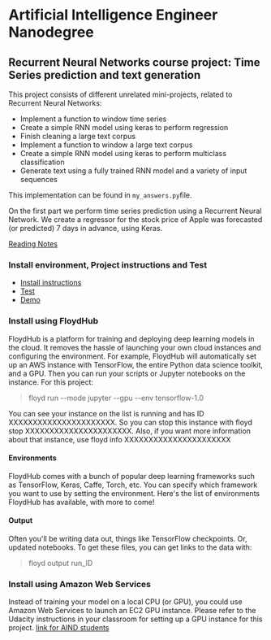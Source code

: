 # Artificial Intelligence Engineer Nanodegree

## Recurrent Neural Networks course project: Time Series prediction and text generation

This project consists of different unrelated mini-projects, related to Recurrent Neural Networks:  

* Implement a function to window time series
* Create a simple RNN model using keras to perform regression
* Finish cleaning a large text corpus
* Implement a function to window a large text corpus
* Create a simple RNN model using keras to perform multiclass classification
* Generate text using a fully trained RNN model and a variety of input sequences

This implementation can be found in `my_answers.py`file. 

On the first part we perform time series prediction using a Recurrent Neural Network. We create a regressor for the stock price of Apple was forecasted (or predicted) 7 days in advance, using Keras. 




[Reading Notes](https://padlet.com/nvmoyar/72g3qqxc5xp6)

### Install environment, Project instructions and Test

* [Install instructions](https://github.com/udacity/aind2-rnn)
* [Test](http://localhost:8888/notebooks/AIND-TimeSeriesRegressor/RNN_project.ipynb)
* [Demo](https://www.floydhub.com/nvmoyar/projects/rnn-time-series)

### Install using FloydHub

FloydHub is a platform for training and deploying deep learning models in the cloud. It removes the hassle of launching your own cloud instances and configuring the environment. For example, FloydHub will automatically set up an AWS instance with TensorFlow, the entire Python data science toolkit, and a GPU. Then you can run your scripts or Jupyter notebooks on the instance. 
For this project: 

> floyd run --mode jupyter --gpu --env tensorflow-1.0

You can see your instance on the list is running and has ID XXXXXXXXXXXXXXXXXXXXXX. So you can stop this instance with floyd stop XXXXXXXXXXXXXXXXXXXXXX. Also, if you want more information about that instance, use floyd info XXXXXXXXXXXXXXXXXXXXXX

#### Environments

FloydHub comes with a bunch of popular deep learning frameworks such as TensorFlow, Keras, Caffe, Torch, etc. You can specify which framework you want to use by setting the environment. Here's the list of environments FloydHub has available, with more to come!

#### Output
Often you'll be writing data out, things like TensorFlow checkpoints. Or, updated notebooks. To get these files, you can get links to the data with:

> floyd output run_ID

### Install using Amazon Web Services

Instead of training your model on a local CPU (or GPU), you could use Amazon Web Services to launch an EC2 GPU instance.  Please refer to the Udacity instructions in your classroom for setting up a GPU instance for this project.  [link for AIND students](https://classroom.udacity.com/nanodegrees/nd889/parts/16cf5df5-73f0-4afa-93a9-de5974257236/modules/53b2a19e-4e29-4ae7-aaf2-33d195dbdeba/lessons/2df3b94c-4f09-476a-8397-e8841b147f84/project)



